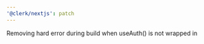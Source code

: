 ```yaml
---
'@clerk/nextjs': patch
---
```


Removing hard error during build when useAuth() is not wrapped in <ClerkProvider dynamic />
